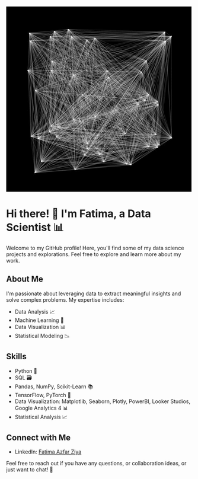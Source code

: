 ![WELCOME](0_i51m08_QpBkfxQbx.gif)

# Hi there! 👋 I'm Fatima, a Data Scientist 📊

Welcome to my GitHub profile! Here, you'll find some of my data science projects and explorations. Feel free to explore and learn more about my work.

## About Me

I'm passionate about leveraging data to extract meaningful insights and solve complex problems. My expertise includes:

- Data Analysis 📈
- Machine Learning 🤖
- Data Visualization 📊
- Statistical Modeling 📉

## Skills

- Python 🐍
- SQL 🗃️
- Pandas, NumPy, Scikit-Learn 📚
- TensorFlow, PyTorch 🚀
- Data Visualization: Matplotlib, Seaborn, Plotly, PowerBI, Looker Studios, Google Analytics 4 📊
- Statistical Analysis 📈

## Connect with Me

- LinkedIn: [Fatima Azfar Ziya](https://www.linkedin.com/in/fatima-azfar-ziya-52a566154/)

Feel free to reach out if you have any questions, or collaboration ideas, or just want to chat! 🚀
